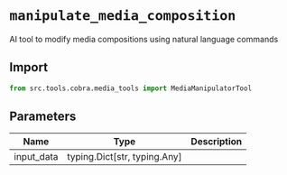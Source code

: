 # `manipulate_media_composition`

AI tool to modify media compositions using natural language commands

## Import

```python
from src.tools.cobra.media_tools import MediaManipulatorTool
````

## Parameters

| Name | Type | Description |
|-----|------|-------------|
| input_data | typing.Dict[str, typing.Any] | |
